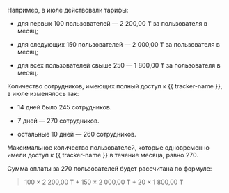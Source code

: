 Например, в июле действовали тарифы:

* для первых 100 пользователей — 2 200,00 ₸ за пользователя в месяц;

* для следующих 150 пользователей — 2 000,00 ₸ за пользователя в месяц;

* для всех пользователей свыше 250 — 1 800,00 ₸ за пользователя в месяц.

Количество сотрудников, имеющих полный доступ к {{ tracker-name }}, в июле изменялось так:

* 14 дней было 245 сотрудников.

* 7 дней — 270 сотрудников.
 
* остальные 10 дней — 260 сотрудников.

Максимальное количество пользователей, которые одновременно имели доступ к {{ tracker-name }} в течение месяца, равно 270.

Сумма оплаты за 270 пользователей будет рассчитана по формуле:

> 100 × 2 200,00 ₸ + 150 × 2 000,00 ₸ + 20 × 1 800,00 ₸
